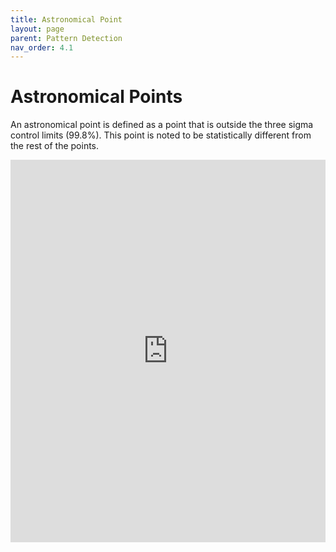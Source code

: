 ```yaml
---
title: Astronomical Point
layout: page
parent: Pattern Detection
nav_order: 4.1
---
```


# Astronomical Points
An astronomical point is defined as a point that is outside the three sigma control limits (99.8%). This point is noted to be statistically different from the rest of the points.

<iframe title="SPCVisualExamplesTesting" width="100%" height="612" src="https://app.powerbi.com/view?r=eyJrIjoiYjg0ZmZlYzQtM2MyMC00NDg0LWIwMWQtOThjNTE2ZjJhOGQ5IiwidCI6IjIzMjA0YzgxLTVlNzYtNDE0ZS04Y2M1LTYzMWI0ODc0ZTIwOCJ9&pageName=ReportSectione69449e2bcb3e8c2ccf0" frameborder="0" allowFullScreen="true"></iframe>